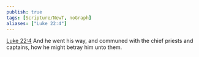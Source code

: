 ```yaml
---
publish: true
tags: [Scripture/NewT, noGraph]
aliases: ["Luke 22:4"]
---
```

[Luke 22:4](https://churchofjesuschrist.org/study/scriptures/nt/luke/22?lang=eng&id=p4#p4) And he went his way, and communed with the chief priests and captains, how he might betray him unto them.
